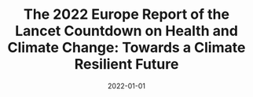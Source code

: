 ---
title: "The 2022 Europe Report of the Lancet Countdown on Health and Climate Change: Towards a Climate Resilient Future"
collection: publications
permalink: /publications/1
date: 2022-01-01
venue: "The Lancet Public Health"
citation: "van Daalen, Kim R., Romanello, Marina, Rocklöv, Joacim, Semenza, Jan C., Tonne, Cathryn, Markandya, Anil, Dasandi, Niheer, Jankin, Slava, Achebak, Hicham, Ballester, Joan, Bechara, Hannah, <b>Callaghan, Max W.</b>, Chambers, Jonathan, Dasgupta, Shouro, Drummond, Paul, Farooq, Zia, Gasparyan, Olga, Gonzalez-Reviriego, Nube, Hamilton, Ian, Hänninen, Risto, Kazmierczak, Aleksandra, Kendrovski, Vladimir, Kennard, Harry, Kiesewetter, Gregor, Lloyd, Simon J., Batista, Martin Lotto, Martinez-Urtaza, Jaime, Milà, Carles, Minx, Jan C., Nieuwenhuijsen, Mark, Palamarchuk, Julia, Quijal-Zamorano, Marcos, Robinson, Elizabeth J. Z., Scamman, Daniel, Schmoll, Oliver, Sewe, Maquins Odhiambo, Sjödin, Henrik, Sofiev, Mikhail, Solaraju-Murali, Balakrishnan, Springmann, Marco, Triñanes, Joaquin, Anto, Josep M., Nilsson, Maria, Lowe, Rachel. (2022). &quot;The 2022 Europe Report of the Lancet Countdown on Health and Climate Change: Towards a Climate Resilient Future.&quot; <i>The Lancet Public Health</i>. 7(11)."
doi: "10.1016/S2468-2667(22)00197-9"
---